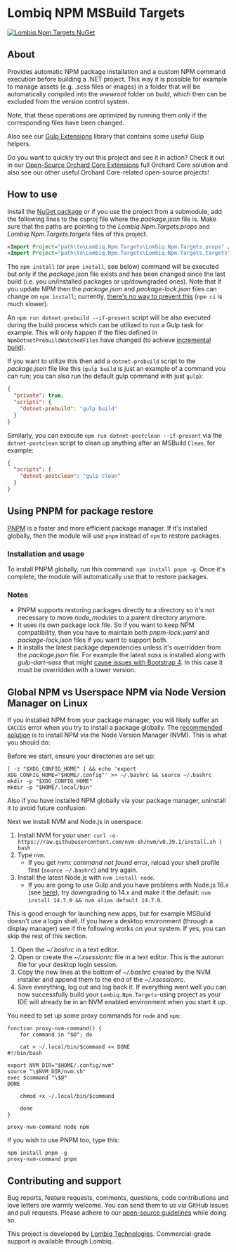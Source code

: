 # Lombiq NPM MSBuild Targets

[![Lombiq.Npm.Targets NuGet](https://img.shields.io/nuget/v/Lombiq.Npm.Targets?label=Lombiq.Npm.Targets)](https://www.nuget.org/packages/Lombiq.Npm.Targets/)

## About

Provides automatic NPM package installation and a custom NPM command execution before building a .NET project. This way it is possible for example to manage assets (e.g. .scss files or images) in a folder that will be automatically compiled into the _wwwroot_ folder on build, which then can be excluded from the version control system.

Note, that these operations are optimized by running them only if the corresponding files have been changed.

Also see our [Gulp Extensions](https://github.com/Lombiq/Gulp-Extensions) library that contains some useful Gulp helpers.

Do you want to quickly try out this project and see it in action? Check it out in our [Open-Source Orchard Core Extensions](https://github.com/Lombiq/Open-Source-Orchard-Core-Extensions) full Orchard Core solution and also see our other useful Orchard Core-related open-source projects!

## How to use

Install the [NuGet package](https://www.nuget.org/packages/Lombiq.Npm.Targets/) or if you use the project from a submodule, add the following lines to the csproj file where the _package.json_ file is. Make sure that the paths are pointing to the _Lombiq.Npm.Targets.props_ and _Lombiq.Npm.Targets.targets_ files of this project.

```xml
<Import Project="path\to\Lombiq.Npm.Targets\Lombiq.Npm.Targets.props" />
<Import Project="path\to\Lombiq.Npm.Targets\Lombiq.Npm.Targets.targets" />
```

The `npm install` (or `pnpm install`, see below) command will be executed but only if the _package.json_ file exists and has been changed since the last build (i.e. you un/installed packages or up/downgraded ones). Note that if you update NPM then the _package.json_ and _package-lock.json_ files can change on `npm install`; currently, [there's no way to prevent this](https://github.com/npm/cli/issues/564) (`npm ci` is much slower).

An `npm run dotnet-prebuild --if-present` script will be also executed during the build process which can be utilized to run a Gulp task for example. This will only happen if the files defined in `NpmDotnetPrebuildWatchedFiles` have changed (to achieve [incremental build](https://docs.microsoft.com/en-us/visualstudio/msbuild/how-to-build-incrementally?view=vs-2019)).

If you want to utilize this then add a `dotnet-prebuild` script to the _package.json_ file like this (`gulp build` is just an example of a command you can run; you can also run the default gulp command with just `gulp`):

```json
{
  "private": true,
  "scripts": {
    "dotnet-prebuild": "gulp build"
  }
}
```

Similarly, you can execute `npm run dotnet-postclean --if-present` via the `dotnet-postclean` script to clean up anything after an MSBuild `Clean`, for example:

```json
{
  "scripts": {
    "dotnet-postclean": "gulp clean"
  }
}
```

## Using PNPM for package restore

[PNPM](https://pnpm.io/) is a faster and more efficient package manager. If it's installed globally, then the module will use `pnpm` instead of `npm` to restore packages.

### Installation and usage

To install PNPM globally, run this command: `npm install pnpm -g`. Once it's complete, the module will automatically use that to restore packages.

### Notes

- PNPM supports restoring packages directly to a directory so it's not necessary to move _node_modules_ to a parent directory anymore.
- It uses its own package lock file. So if you want to keep NPM compatibility, then you have to maintain both _pnpm-lock.yaml_ and _package-lock.json_ files if you want to support both.
- It installs the latest package dependencies unless it's overridden from the _package.json_ file. For example the latest _sass_ is installed along with _gulp-dart-sass_ that might [cause issues with Bootstrap 4](https://github.com/twbs/bootstrap/issues/34051). In this case it must be overridden with a lower version.

## Global NPM vs Userspace NPM via Node Version Manager on Linux

If you installed NPM from your package manager, you will likely suffer an `EACCES` error when you try to install a package globally. The [recommended solution](https://docs.npmjs.com/resolving-eacces-permissions-errors-when-installing-packages-globally#reinstall-npm-with-a-node-version-manager) is to install NPM via the Node Version Manager (NVM). This is what you should do:

Before we start, ensure your directories are set up:

```shell
[ -z "$XDG_CONFIG_HOME" ] && echo 'export XDG_CONFIG_HOME="$HOME/.config"' >> ~/.bashrc && source ~/.bashrc
mkdir -p "$XDG_CONFIG_HOME"
mkdir -p "$HOME/.local/bin"
```

Also if you have installed NPM globally via your package manager, uninstall it to avoid future confusion.

Next we install NVM and Node.js in userspace.

1. Install NVM for your user: `curl -o- https://raw.githubusercontent.com/nvm-sh/nvm/v0.39.1/install.sh | bash`
2. Type `nvm`.
    - If you get _nvm: command not found_ error, reload your shell profile first (`source ~/.bashrc`) and try again.
3. Install the latest Node.js with `nvm install node`.
    - If you are going to use Gulp and you have problems with Node.js 16.x (see [here](https://github.com/Lombiq/Orchard-Vue.js#prerequisites)), try downgrading to 14.x and make it the default: `nvm install 14.7.0 && nvm alias default 14.7.0`.

This is good enough for launching new apps, but for example MSBuild doesn't use a login shell. If you have a desktop environment (through a display manager) see if the following works on your system. If yes, you can skip the rest of this section.

1. Open the _~/.bashrc_ in a text editor.
2. Open or create the _~/.xsessionrc_ file in a text editor. This is the autorun file for your desktop login session.
3. Copy the new lines at the bottom of _~/.bashrc_ created by the NVM installer and append them to the end of the _~/.xsessionrc_.
4. Save everything, log out and log back it.
If everything went well you can now successfully build your `Lombiq.Npm.Targets`-using project as your IDE will already be in an NVM enabled environment when you start it up.

You need to set up some proxy commands for `node` and `npm`:

```shell
function proxy-nvm-command() {
    for command in "$@"; do
    
    cat > ~/.local/bin/$command << DONE
#!/bin/bash

export NVM_DIR="$HOME/.config/nvm"
source "\$NVM_DIR/nvm.sh"
exec $command "\$@"
DONE

    chmod +x ~/.local/bin/$command
    
    done
}

proxy-nvm-command node npm
```

If you wish to use PNPM too, type this:

```shell
npm install pnpm -g
proxy-nvm-command pnpm
```

## Contributing and support

Bug reports, feature requests, comments, questions, code contributions and love letters are warmly welcome. You can send them to us via GitHub issues and pull requests. Please adhere to our [open-source guidelines](https://lombiq.com/open-source-guidelines) while doing so.

This project is developed by [Lombiq Technologies](https://lombiq.com/). Commercial-grade support is available through Lombiq.
